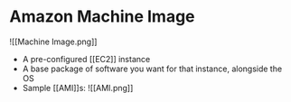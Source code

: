 # Amazon Machine Image
![[Machine Image.png]]
- A pre-configured [[EC2]] instance
- A base package of software you want for that instance, alongside the OS
- Sample [[AMI]]s:
![[AMI.png]]
